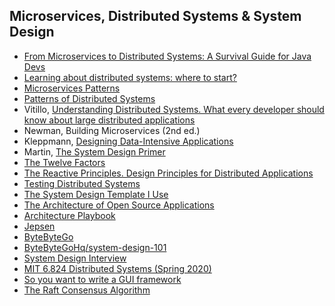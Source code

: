 ## Microservices, Distributed Systems & System Design

- [From Microservices to Distributed Systems: A Survival Guide for Java Devs](https://dzone.com/articles/from-microservices-to-distributed-systems-survival)
- [Learning about distributed systems: where to start?](https://muratbuffalo.blogspot.com/2020/06/learning-about-distributed-systems.html?m=1)
- [Microservices Patterns](https://microservices.io/patterns/index.html)
- [Patterns of Distributed Systems](https://martinfowler.com/articles/patterns-of-distributed-systems/)
- Vitillo, [Understanding Distributed Systems. What every developer should know about large distributed applications](https://understandingdistributed.systems/)
- Newman, Building Microservices (2nd ed.)
- Kleppmann, [Designing Data-Intensive Applications](https://www.oreilly.com/library/view/designing-data-intensive-applications/9781491903063/)
- Martin, [The System Design Primer](https://github.com/donnemartin/system-design-primer)
- [The Twelve Factors](https://12factor.net/)
- [The Reactive Principles. Design Principles for Distributed Applications](https://principles.reactive.foundation/)
- [Testing Distributed Systems](https://asatarin.github.io/testing-distributed-systems/)
- [The System Design Template I Use](https://adityarohilla.com/2022/03/22/the-system-design-template-i-use/)
- [The Architecture of Open Source Applications](https://aosabook.org/en/index.html)
- [Architecture Playbook](https://nocomplexity.com/documents/arplaybook/introduction.html)
- [Jepsen](https://jepsen.io/)
- [ByteByteGo](https://www.youtube.com/@ByteByteGo/videos)
- [ByteByteGoHq/system-design-101](https://github.com/ByteByteGoHq/system-design-101)
- [System Design Interview](https://www.youtube.com/@SystemDesignInterview)
- [MIT 6.824 Distributed Systems (Spring 2020)](https://www.youtube.com/playlist?app=desktop&list=PLrw6a1wE39_tb2fErI4-WkMbsvGQk9_UB&cbrd=1)
- [So you want to write a GUI framework](http://www.cmyr.net/blog/gui-framework-ingredients.html)
- [The Raft Consensus Algorithm](https://raft.github.io/)
